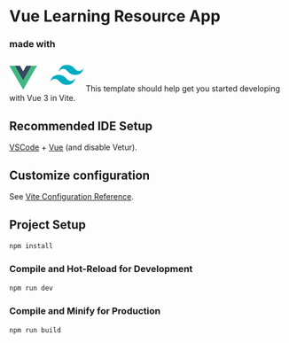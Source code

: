 # Vue Learning Resource App

### made with
<div style="display: inline">
<img src="src/assets/imgs/logo-vue.png" width="50" style="margin-right: 20px">
<img src="src/assets/imgs/logo-tailwind.png" width="60">
</div>
This template should help get you started developing with Vue 3 in Vite.

## Recommended IDE Setup

[VSCode](https://code.visualstudio.com/) + [Vue](https://marketplace.visualstudio.com/items?itemName=Vue.volar) (and disable Vetur).

## Customize configuration

See [Vite Configuration Reference](https://vite.dev/config/).

## Project Setup

```sh
npm install
```

### Compile and Hot-Reload for Development

```sh
npm run dev
```

### Compile and Minify for Production

```sh
npm run build
```
